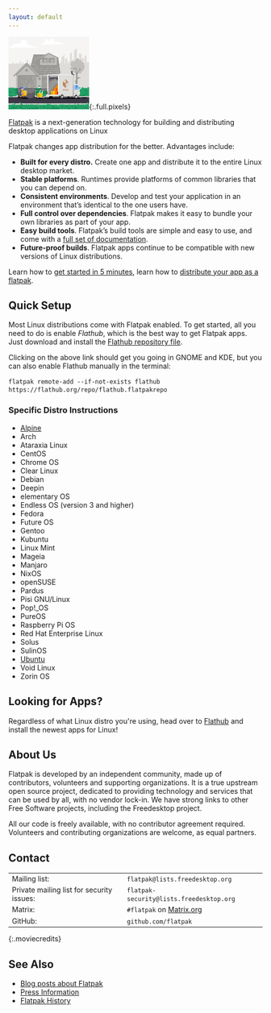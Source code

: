 ```yaml
---
layout: default
---
```

![Pixels](assets/flatpak.gif){:.full.pixels}


[Flatpak](https://github.com/flatpak/flatpak) is a next-generation technology for building and distributing desktop applications on Linux
 


Flatpak changes app distribution for the better. Advantages include:

- **Built for every distro.** Create one app and distribute it to the entire Linux desktop market.
- **Stable platforms**. Runtimes provide platforms of common libraries that you can depend on.
- **Consistent environments**. Develop and test your application in an environment that’s identical to the one users have.
- **Full control over dependencies**. Flatpak makes it easy to bundle your own libraries as part of your app.
- **Easy build tools**. Flatpak’s build tools are simple and easy to use, and come with a [full set of documentation](https://docs.flatpak.org).
- **Future-proof builds**. Flatpak apps continue to be compatible with new versions of Linux distributions.

Learn how to [get started in 5 minutes](https://docs.flatpak.org/en/latest/getting-started.html), learn how to [distribute your app as a flatpak](https://docs.flatpak.org/en/latest/).


## Quick Setup

Most Linux distributions come with Flatpak enabled. To get started, all you need to do is enable *Flathub*, which is the best way to get Flatpak apps. Just download and install the [Flathub repository file](https://flathub.org/repo/flathub.flatpakrepo). 

Clicking on the above link should get you going in GNOME and KDE, but you can also enable Flathub manually in the terminal:

```
flatpak remote-add --if-not-exists flathub https://flathub.org/repo/flathub.flatpakrepo
```

### Specific Distro Instructions

- [Alpine](setup-alpine)
- Arch
- Ataraxia Linux
- CentOS
- Chrome OS
- Clear Linux
- Debian
- Deepin
- elementary OS
- Endless OS (version 3 and higher)
- Fedora
- Future OS
- Gentoo
- Kubuntu
- Linux Mint
- Mageia
- Manjaro
- NixOS
- openSUSE
- Pardus
- Pisi GNU/Linux
- Pop!_OS
- PureOS
- Raspberry Pi OS
- Red Hat Enterprise Linux
- Solus
- SulinOS
- [Ubuntu](setup-ubuntu)
- Void Linux
- Zorin OS

## Looking for Apps?

Regardless of what Linux distro you're using, head over to [Flathub](https://flathub.org) and install the newest apps for Linux!

## About Us

Flatpak is developed by an independent community, made up of contributors, volunteers and supporting organizations. It is a true upstream open source project, dedicated to providing technology and services that can be used by all, with no vendor lock-in. We have strong links to other Free Software projects, including the Freedesktop project.

All our code is freely available, with no contributor agreement required. Volunteers and contributing organizations are welcome, as equal partners. 

## Contact

| | |
--- | --- 
| Mailing list: | `flatpak@lists.freedesktop.org` |
| Private mailing list for security issues: | `flatpak-security@lists.freedesktop.org` |
| Matrix: | `#flatpak` on [Matrix.org](https://matrix.org) |
| GitHub: | `github.com/flatpak` |
{:.moviecredits}

## See Also
- [Blog posts about Flatpak](blog-posts)
- [Press Information](press)
- [Flatpak History](history)


<!--
Written with love using [Apostrophe](https://flathub.org/apps/details/org.gnome.gitlab.somas.Apostrophe).
-->